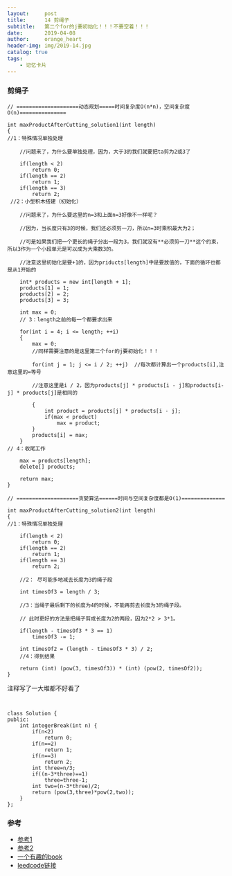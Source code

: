 ```yaml
---
layout:     post
title:      14 剪绳子
subtitle:   第二个for的j要初始化！！！不要空着！！！
date:       2019-04-08
author:     orange_heart
header-img: img/2019-14.jpg
catalog: true
tags:
    - 记忆卡片
---
```


### 剪绳子

```objc
// ====================动态规划=====时间复杂度O(n*n)，空间复杂度 O(n)===============

int maxProductAfterCutting_solution1(int length)
{  
//1：特殊情况单独处理  

	//问题来了，为什么要单独处理，因为，大于3的我们就要把ta剪为2或3了
	
    if(length < 2)
        return 0;
    if(length == 2)
        return 1;
    if(length == 3)
        return 2;  
 //2：小型积木搭建（初始化）   

	//问题来了，为什么要这里的n=3和上面n=3好像不一样呢？
	
	//因为，当长度只有3的时候，我们还必须剪一刀，所以n=3时乘积最大为2；
	
	//可是如果我们把一个更长的绳子分出一段为3，我们就没有**必须剪一刀**这个约束，所以3作为一个小段单元是可以成为大乘数3的。
	
    //注意这里初始化是要+1的，因为priducts[length]中是要放值的，下面的循环也都是从1开始的
    
    int* products = new int[length + 1];
    products[1] = 1;
    products[2] = 2;
    products[3] = 3;

    int max = 0;  
    // 3：length之前的每一个都要求出来
    
    for(int i = 4; i <= length; ++i)
    {
        max = 0;  
        //同样需要注意的是这里第二个for的j要初始化！！！
        
        for(int j = 1; j <= i / 2; ++j)  //每次都计算出一个products[i],注意这里的=等号
        
        //注意这里是i / 2，因为products[j] * products[i - j]和products[i-j] * products[j]是相同的  	
        
        {
            int product = products[j] * products[i - j];
            if(max < product)
                max = product;
        }
        products[i] = max;
    }  
// 4：收尾工作

    max = products[length];
    delete[] products;

    return max;
}

// ====================贪婪算法======时间与空间复杂度都是O(1)==============

int maxProductAfterCutting_solution2(int length)
{  
//1：特殊情况单独处理 

    if(length < 2)
        return 0;
    if(length == 2)
        return 1;
    if(length == 3)
        return 2;

    //2： 尽可能多地减去长度为3的绳子段
    
    int timesOf3 = length / 3;

    //3：当绳子最后剩下的长度为4的时候，不能再剪去长度为3的绳子段。
    
    // 此时更好的方法是把绳子剪成长度为2的两段，因为2*2 > 3*1。
    
    if(length - timesOf3 * 3 == 1)
        timesOf3 -= 1;

    int timesOf2 = (length - timesOf3 * 3) / 2;  
    //4：得到结果

    return (int) (pow(3, timesOf3)) * (int) (pow(2, timesOf2));
}

```
注释写了一大堆都不好看了

```objc


class Solution {
public:
    int integerBreak(int n) {
        if(n<2)
            return 0;
        if(n==2)
            return 1;
        if(n==3)
            return 2;
        int three=n/3;
        if((n-3*three)==1)
            three=three-1;
        int two=(n-3*three)/2;
        return (pow(3,three)*pow(2,two));
    }
};
```

### 参考

- [参考1](https://github.com/zhedahht/CodingInterviewChinese2)
- [参考2](https://github.com/gatieme/CodingInterviews)
- [一个有趣的book](http://jalan.space/leetcode-notebook/offer/cut-rope.html)
- [leedcode链接](https://leetcode-cn.com/problems/integer-break/)
<!--stackedit_data:
eyJoaXN0b3J5IjpbNzMzMDM3NTc1LDExMDY0Mzk4NzgsNTE0Nj
cwMzc2LC04MTA2NjUzNjcsLTExMjEyNTg2ODgsLTMxMDUxMDk5
NCwtMTkwMDMxOTY5MiwtMTcwMDgwMTAzNiwxODgzMDg2MDk4LC
0xODQzMzI4NDddfQ==
-->